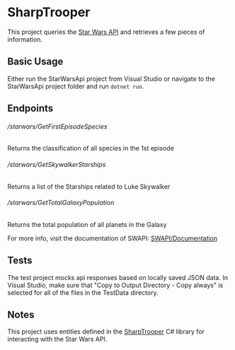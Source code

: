 # SharpTrooper

This project queries the [Star Wars API](https://swapi.dev/) and retrieves a few pieces of information.

## Basic Usage

Either run the StarWarsApi project from Visual Studio or navigate to the StarWarsApi project folder and run `dotnet run`.

## Endpoints

###### /starwars/GetFirstEpisodeSpecies
Returns the classification of all species in the 1st episode

###### /starwars/GetSkywalkerStarships
Returns a list of the Starships related to Luke Skywalker

###### /starwars/GetTotalGalaxyPopulation
Returns the total population of all planets in the Galaxy

For more info, visit the documentation of SWAPI: [SWAPI/Documentation](https://swapi.dev/documentation)

## Tests

The test project mocks api responses based on locally saved JSON data.
In Visual Studio, make sure that "Copy to Output Directory - Copy always" is selected for all of the files in the TestData directory.

## Notes

This project uses entities defined in the [SharpTrooper](https://github.com/olcay/SharpTrooper/tree/master) C# library for 
interacting with the Star Wars API.